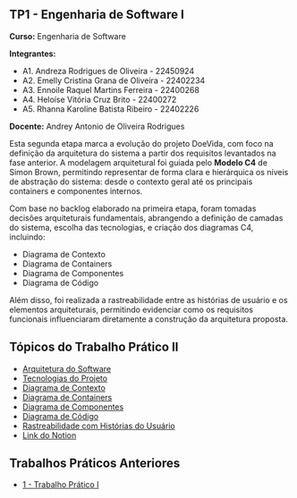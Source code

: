 ## TP1 - Engenharia de Software I

**Curso:** Engenharia de Software

**Integrantes:**
+ A1. Andreza Rodrigues de Oliveira - 22450924
+ A2. Emelly Cristina Grana de Oliveira - 22402234
+ A3. Ennoile Raquel Martins Ferreira - 22400268
+ A4. Heloíse Vitória Cruz Brito - 22400272
+ A5. Rhanna Karoline Batista Ribeiro - 22402226

**Docente:** Andrey Antonio de Oliveira Rodrigues

Esta segunda etapa marca a evolução do projeto DoeVida, com foco na definição da arquitetura do sistema a partir dos requisitos levantados na fase anterior. A modelagem arquitetural foi guiada pelo **Modelo C4** de Simon Brown, permitindo representar de forma clara e hierárquica os níveis de abstração do sistema: desde o contexto geral até os principais containers e componentes internos.

Com base no backlog elaborado na primeira etapa, foram tomadas decisões arquiteturais fundamentais, abrangendo a definição de camadas do sistema, escolha das tecnologias, e criação dos diagramas C4, incluindo:

- Diagrama de Contexto
- Diagrama de Containers
- Diagrama de Componentes
- Diagrama de Código

Além disso, foi realizada a rastreabilidade entre as histórias de usuário e os elementos arquiteturais, permitindo evidenciar como os requisitos funcionais influenciaram diretamente a construção da arquitetura proposta.

## Tópicos do  Trabalho Prático II
- [Arquitetura do Software](https://github.com/helo-xssw/Trabalho_E.S/blob/main/2_Trabalho_Pratico_II/1_Arquitetura_do_Software.md)
- [Tecnologias do Projeto](https://github.com/helo-xssw/Trabalho_E.S/blob/main/2_Trabalho_Pratico_II/2_Tecnologias_do_Projeto.md)
- [Diagrama de Contexto](https://github.com/helo-xssw/Trabalho_E.S/blob/main/2_Trabalho_Pratico_II/3_Diagrama_de_Contexto.md)
- [Diagrama de Containers](https://github.com/helo-xssw/Trabalho_E.S/blob/main/2_Trabalho_Pratico_II/4_Diagrama_de_Containers.md)
- [Diagrama de Componentes](https://github.com/helo-xssw/Trabalho_E.S/blob/main/2_Trabalho_Pratico_II/5_Diagrama_de_Componentes.md)
- [Diagrama de Código](https://github.com/helo-xssw/Trabalho_E.S/blob/main/2_Trabalho_Pratico_II/6_Diagrama_de_Classes.md)
- [Rastreabilidade com Histórias do Usuário](https://github.com/heloxssw/Trabalho_E.S/blob/main/2_Trabalho_Pratico_II/7_Rastreabilidade.md)
- [Link do Notion](https://www.notion.so/1d0c9eea8d778067be61f84c76e506fc?v=1d0c9eea8d778143bbd0000c075e73e5)
  
## Trabalhos Práticos Anteriores

- [1 - Trabalho Prático I](https://github.com/helo-xssw/Trabalho_E.S/tree/main/1_Trabalho_Pratico_I)

